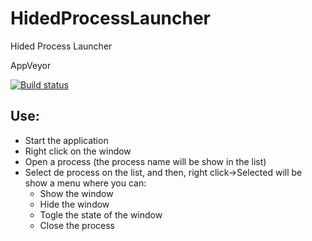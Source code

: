 # HidedProcessLauncher
Hided Process Launcher

AppVeyor

[![Build status](https://ci.appveyor.com/api/projects/status/amxdtdwuhjj48y8h/branch/master?svg=true)](https://ci.appveyor.com/project/kabestrus/hidedprocesslauncher/branch/master)

## Use:

* Start the application
* Right click on the window
* Open a process (the process name will be show in the list)
* Select de process on the list, and then, right click->Selected will be show a menu where you can:
  * Show the window
  * Hide the window
  * Togle the state of the window
  * Close the process
